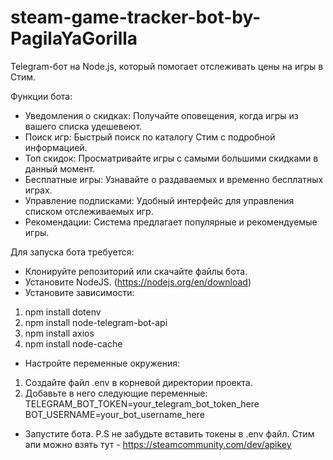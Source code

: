 # steam-game-tracker-bot-by-PagilaYaGorilla
Telegram-бот на Node.js, который помогает отслеживать цены на игры в Стим.

Функции бота:
- Уведомления о скидках: Получайте оповещения, когда игры из вашего списка удешевеют.
- Поиск игр: Быстрый поиск по каталогу Стим с подробной информацией.
- Топ скидок: Просматривайте игры с самыми большими скидками в данный момент.
- Бесплатные игры: Узнавайте о раздаваемых и временно бесплатных играх.
- Управление подписками: Удобный интерфейс для управления списком отслеживаемых игр.
- Рекомендации: Система предлагает популярные и рекомендуемые игры.

Для запуска бота требуется:
- Клонируйте репозиторий или скачайте файлы бота.
- Установите NodeJS. (https://nodejs.org/en/download)
- Установите зависимости:
1. npm install dotenv
2. npm install node-telegram-bot-api
3. npm install axios
4. npm install node-cache
- Настройте переменные окружения:
1. Создайте файл .env в корневой директории проекта.
2. Добавьте в него следующие переменные:
  TELEGRAM_BOT_TOKEN=your_telegram_bot_token_here
  BOT_USERNAME=your_bot_username_here
- Запустите бота.
P.S не забудьте вставить токены в .env файл.
Стим апи можно взять тут - https://steamcommunity.com/dev/apikey
